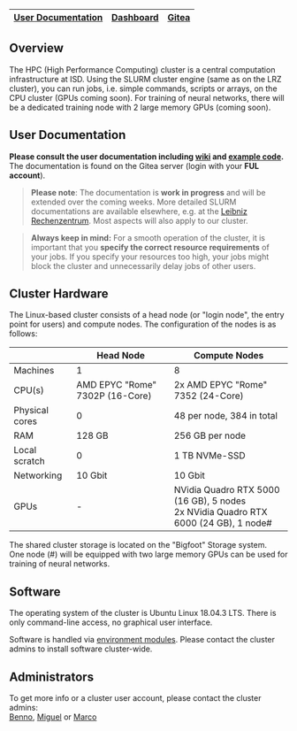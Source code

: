 | [User Documentation](http://git.isd-muc.de:8080/DueringLab/Cluster_User/wiki) | [Dashboard](http://cluster.isd.med.uni-muenchen.de/dashboard.html) | [Gitea](http://git.isd-muc.de) |
| --- | --- | --- |

## Overview

The HPC (High Performance Computing) cluster is a central computation infrastructure at ISD. Using the SLURM cluster engine (same as on the LRZ cluster), you can run jobs, i.e. simple commands, scripts or arrays, on the CPU cluster (GPUs coming soon). For training of neural networks, there will be a dedicated training node with 2 large memory GPUs (coming soon).

## User Documentation

**Please consult the user documentation including  [wiki](http://git.isd-muc.de:8080/DueringLab/Cluster_User/wiki) and [example code](http://git.isd-muc.de:8080/DueringLab/Cluster_User).**  
The documentation is found on the Gitea server (login with your **FUL account**).

> **Please note**: The documentation is **work in progress** and will be extended over the coming weeks. More detailed SLURM documentations are available elsewhere, e.g. at the [Leibniz Rechenzentrum](https://doku.lrz.de/display/PUBLIC/SLURM+Workload+Manager). Most aspects will also apply to our cluster.

> **Always keep in mind:** For a smooth operation of the cluster, it is important that you **specify the correct resource requirements** of your jobs. If you specify your resources too high, your jobs might block the cluster and unnecessarily delay jobs of other users.
    
## Cluster Hardware

The Linux-based cluster consists of a head node (or "login node", the entry point for users) and compute nodes. The configuration of the nodes is as follows:

|  | Head Node | Compute Nodes |
| ---- | --------- | ---- |
| Machines | 1 | 8 |
| CPU(s) | AMD EPYC "Rome" 7302P (16-Core) | 2x AMD EPYC "Rome" 7352 (24-Core)|
| Physical cores | 0 | 48 per node, 384 in total |
| RAM | 128 GB | 256 GB per node |
| Local scratch | 0 | 1 TB NVMe-SSD |
| Networking | 10 Gbit | 10 Gbit |
| GPUs | - | NVidia Quadro RTX 5000 (16 GB), 5 nodes<br>2x NVidia Quadro RTX 6000 (24 GB), 1 node# |

The shared cluster storage is located on the "Bigfoot" Storage system.  
One node (#) will be equipped with two large memory GPUs can be used for training of neural networks.

## Software 

The operating system of the cluster is Ubuntu Linux 18.04.3 LTS. There is only command-line access, no graphical user interface.

Software is handled via [environment modules](https://modules.readthedocs.io/en/latest/). Please contact the cluster admins to install software cluster-wide.

## Administrators

To get more info or a cluster user account, please contact the cluster admins:  
[Benno](mailto:benno.gesierich@med.uni-muenchen.de),
[Miguel](mailto:Miguel.Caballero@med.uni-muenchen.de) or 
[Marco](mailto:marco.duering@med.uni-muenchen.de)

&nbsp;